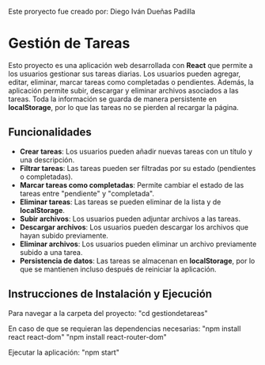 Este proryecto fue creado por: Diego Iván Dueñas Padilla
# Gestión de Tareas

Esto proyecto es una aplicación web desarrollada con **React** que permite a los usuarios gestionar sus tareas diarias. Los usuarios pueden agregar, editar, eliminar, marcar tareas como completadas o pendientes. Además, la aplicación permite subir, descargar y eliminar archivos asociados a las tareas. Toda la información se guarda de manera persistente en **localStorage**, por lo que las tareas no se pierden al recargar la página.

## Funcionalidades

- **Crear tareas**: Los usuarios pueden añadir nuevas tareas con un título y una descripción.
- **Filtrar tareas**: Las tareas pueden ser filtradas por su estado (pendientes o completadas).
- **Marcar tareas como completadas**: Permite cambiar el estado de las tareas entre "pendiente" y "completada".
- **Eliminar tareas**: Las tareas se pueden eliminar de la lista y de **localStorage**.
- **Subir archivos**: Los usuarios pueden adjuntar archivos a las tareas.
- **Descargar archivos**: Los usuarios pueden descargar los archivos que hayan subido previamente.
- **Eliminar archivos**: Los usuarios pueden eliminar un archivo previamente subido a una tarea.
- **Persistencia de datos**: Las tareas se almacenan en **localStorage**, por lo que se mantienen incluso después de reiniciar la aplicación.

## Instrucciones de Instalación y Ejecución
Para navegar a la carpeta del proyecto:
"cd gestiondetareas" 

En caso de que se requieran las dependencias necesarias:
"npm install react react-dom"
"npm install react-router-dom"

Ejecutar la aplicación:
"npm start"



